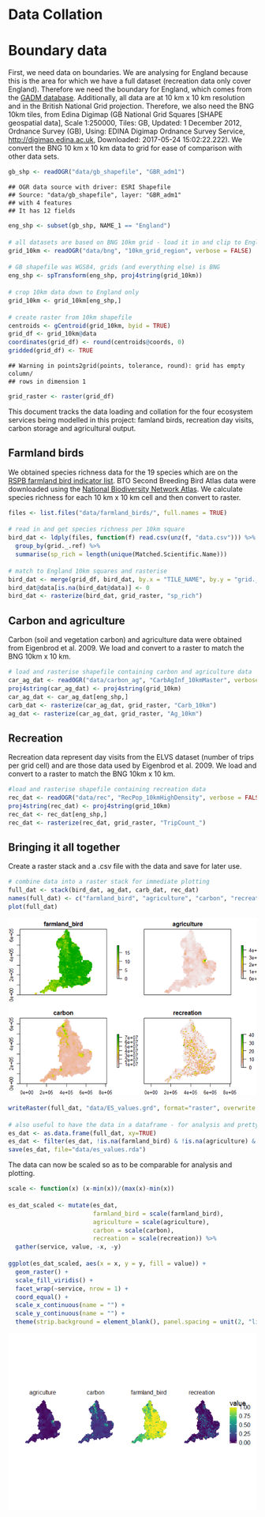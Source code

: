 # Data Collation


# Boundary data

First, we need data on boundaries. We are analysing for England because this is the area for which we have a full dataset (recreation data only cover England). Therefore we need the boundary for England, which comes from the [GADM database](www.gadm.org). Additionally, all data are at 10 km x 10 km resolution and in the British National Grid projection. Therefore, we also need the BNG 10km tiles, from Edina Digimap (GB National Grid Squares [SHAPE geospatial data], Scale 1:250000, Tiles: GB, Updated: 1 December 2012, Ordnance Survey (GB), Using: EDINA Digimap Ordnance Survey Service, <http://digimap.edina.ac.uk>, Downloaded: 2017-05-24 15:02:22.222). We convert the BNG 10 km x 10 km data to grid for ease of comparison with other data sets. 


```r
gb_shp <- readOGR("data/gb_shapefile", "GBR_adm1")
```

```
## OGR data source with driver: ESRI Shapefile 
## Source: "data/gb_shapefile", layer: "GBR_adm1"
## with 4 features
## It has 12 fields
```

```r
eng_shp <- subset(gb_shp, NAME_1 == "England")

# all datasets are based on BNG 10km grid - load it in and clip to England
grid_10km <- readOGR("data/bng", "10km_grid_region", verbose = FALSE)

# GB shapefile was WGS84, grids (and everything else) is BNG
eng_shp <- spTransform(eng_shp, proj4string(grid_10km))

# crop 10km data down to England only
grid_10km <- grid_10km[eng_shp,]

# create raster from 10km shapefile
centroids <- gCentroid(grid_10km, byid = TRUE)
grid_df <- grid_10km@data
coordinates(grid_df) <- round(centroids@coords, 0)
gridded(grid_df) <- TRUE
```

```
## Warning in points2grid(points, tolerance, round): grid has empty column/
## rows in dimension 1
```

```r
grid_raster <- raster(grid_df)
```

This document tracks the data loading and collation for the four ecosystem services being modelled in this project: famland birds, recreation day visits, carbon storage and agricultural output. 

## Farmland birds

We obtained species richness data for the 19 species which are on the [RSPB farmland bird indicator list](https://www.rspb.org.uk/our-work/conservation/conservation-and-sustainability/farming/whyfarming/whyfarming/fbi/). BTO Second Breeding Bird Atlas  data were downloaded using the [National Biodiversity Network Atlas](https://nbnatlas.org/). We calculate species richness for each 10 km x 10 km cell and then convert to raster.  


```r
files <- list.files("data/farmland_birds/", full.names = TRUE)

# read in and get species richness per 10km square
bird_dat <- ldply(files, function(f) read.csv(unz(f, "data.csv"))) %>%
  group_by(grid._.ref) %>%
  summarise(sp_rich = length(unique(Matched.Scientific.Name)))

# match to England 10km squares and rasterise
bird_dat <- merge(grid_df, bird_dat, by.x = "TILE_NAME", by.y = "grid._.ref")
bird_dat@data[is.na(bird_dat@data)] <- 0
bird_dat <- rasterize(bird_dat, grid_raster, "sp_rich")
```

## Carbon and agriculture 

Carbon (soil and vegetation carbon) and agriculture data were obtained from Eigenbrod et al. 2009. We load and convert to a raster to match the BNG 10km x 10 km.


```r
# load and rasterise shapefile containing carbon and agriculture data
car_ag_dat <- readOGR("data/carbon_ag", "CarbAgInf_10kmMaster", verbose = FALSE)
proj4string(car_ag_dat) <- proj4string(grid_10km)
car_ag_dat <- car_ag_dat[eng_shp,]
carb_dat <- rasterize(car_ag_dat, grid_raster, "Carb_10km")
ag_dat <- rasterize(car_ag_dat, grid_raster, "Ag_10km")
```

## Recreation

Recreation data represent day visits from the ELVS dataset (number of trips per grid cell) and are those data used by Eigenbrod et al. 2009. We load and convert to a raster to match the BNG 10km x 10 km.


```r
#load and rasterise shapefile containing recreation data
rec_dat <- readOGR("data/rec", "RecPop_10kmHighDensity", verbose = FALSE)
proj4string(rec_dat) <- proj4string(grid_10km)
rec_dat <- rec_dat[eng_shp,]
rec_dat <- rasterize(rec_dat, grid_raster, "TripCount_")
```

## Bringing it all together

Create a raster stack and a .csv file with the data and save for later use.


```r
# combine data into a raster stack for immediate plotting
full_dat <- stack(bird_dat, ag_dat, carb_dat, rec_dat)
names(full_dat) <- c("farmland_bird", "agriculture", "carbon", "recreation")
plot(full_dat)
```

![](2_Real_Landscapes_files/figure-html/unnamed-chunk-3-1.png)<!-- -->

```r
writeRaster(full_dat, "data/ES_values.grd", format="raster", overwrite = TRUE)

# also useful to have the data in a dataframe - for analysis and pretty plotting (e.g. in ggplot2). 
es_dat <- as.data.frame(full_dat, xy=TRUE)
es_dat <- filter(es_dat, !is.na(farmland_bird) & !is.na(agriculture) & !is.na(carbon) & !is.na(recreation))
save(es_dat, file="data/es_values.rda")
```


The data can now be scaled so as to be comparable for analysis and plotting. 


```r
scale <- function(x) (x-min(x))/(max(x)-min(x))

es_dat_scaled <- mutate(es_dat, 
                        farmland_bird = scale(farmland_bird),
                        agriculture = scale(agriculture),
                        carbon = scale(carbon),
                        recreation = scale(recreation)) %>%
  gather(service, value, -x, -y)

ggplot(es_dat_scaled, aes(x = x, y = y, fill = value)) + 
  geom_raster() + 
  scale_fill_viridis() + 
  facet_wrap(~service, nrow = 1) + 
  coord_equal() + 
  scale_x_continuous(name = "") + 
  scale_y_continuous(name = "") + 
  theme(strip.background = element_blank(), panel.spacing = unit(2, "lines"), axis.ticks=element_blank(), axis.text=element_blank(), axis.line=element_blank())
```

![](2_Real_Landscapes_files/figure-html/unnamed-chunk-4-1.png)<!-- -->
